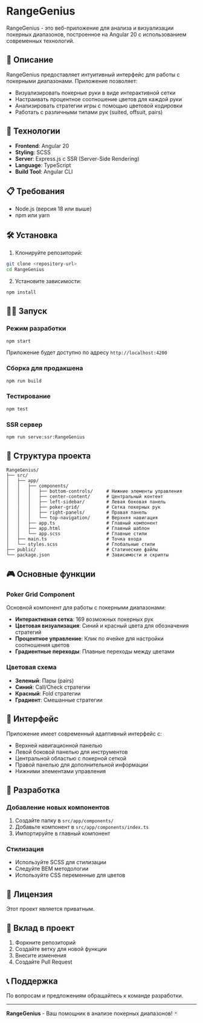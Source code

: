 # RangeGenius

RangeGenius - это веб-приложение для анализа и визуализации покерных диапазонов, построенное на Angular 20 с использованием современных технологий.

## 🎯 Описание

RangeGenius предоставляет интуитивный интерфейс для работы с покерными диапазонами. Приложение позволяет:

- Визуализировать покерные руки в виде интерактивной сетки
- Настраивать процентное соотношение цветов для каждой руки
- Анализировать стратегии игры с помощью цветовой кодировки
- Работать с различными типами рук (suited, offsuit, pairs)

## 🚀 Технологии

- **Frontend**: Angular 20
- **Styling**: SCSS
- **Server**: Express.js с SSR (Server-Side Rendering)
- **Language**: TypeScript
- **Build Tool**: Angular CLI

## 📋 Требования

- Node.js (версия 18 или выше)
- npm или yarn

## 🛠️ Установка

1. Клонируйте репозиторий:
```bash
git clone <repository-url>
cd RangeGenius
```

2. Установите зависимости:
```bash
npm install
```

## 🏃‍♂️ Запуск

### Режим разработки
```bash
npm start
```
Приложение будет доступно по адресу `http://localhost:4200`

### Сборка для продакшена
```bash
npm run build
```

### Тестирование
```bash
npm test
```

### SSR сервер
```bash
npm run serve:ssr:RangeGenius
```

## 📁 Структура проекта

```
RangeGenius/
├── src/
│   ├── app/
│   │   ├── components/
│   │   │   ├── bottom-controls/     # Нижние элементы управления
│   │   │   ├── center-content/      # Центральный контент
│   │   │   ├── left-sidebar/        # Левая боковая панель
│   │   │   ├── poker-grid/          # Сетка покерных рук
│   │   │   ├── right-panels/        # Правая панель
│   │   │   └── top-navigation/      # Верхняя навигация
│   │   ├── app.ts                   # Главный компонент
│   │   ├── app.html                 # Главный шаблон
│   │   └── app.scss                 # Главные стили
│   ├── main.ts                      # Точка входа
│   └── styles.scss                  # Глобальные стили
├── public/                          # Статические файлы
└── package.json                     # Зависимости и скрипты
```

## 🎮 Основные функции

### Poker Grid Component
Основной компонент для работы с покерными диапазонами:

- **Интерактивная сетка**: 169 возможных покерных рук
- **Цветовая визуализация**: Синий и красный цвета для обозначения стратегий
- **Процентное управление**: Клик по ячейке для настройки соотношения цветов
- **Градиентные переходы**: Плавные переходы между цветами

### Цветовая схема
- **Зеленый**: Пары (pairs)
- **Синий**: Call/Check стратегии
- **Красный**: Fold стратегии
- **Градиент**: Смешанные стратегии

## 🎨 Интерфейс

Приложение имеет современный адаптивный интерфейс с:

- Верхней навигационной панелью
- Левой боковой панелью для инструментов
- Центральной областью с покерной сеткой
- Правой панелью для дополнительной информации
- Нижними элементами управления

## 🔧 Разработка

### Добавление новых компонентов
1. Создайте папку в `src/app/components/`
2. Добавьте компонент в `src/app/components/index.ts`
3. Импортируйте в главный компонент

### Стилизация
- Используйте SCSS для стилизации
- Следуйте BEM методологии
- Используйте CSS переменные для цветов

## 📝 Лицензия

Этот проект является приватным.

## 🤝 Вклад в проект

1. Форкните репозиторий
2. Создайте ветку для новой функции
3. Внесите изменения
4. Создайте Pull Request

## 📞 Поддержка

По вопросам и предложениям обращайтесь к команде разработки.

---

**RangeGenius** - Ваш помощник в анализе покерных диапазонов! 🃏 
